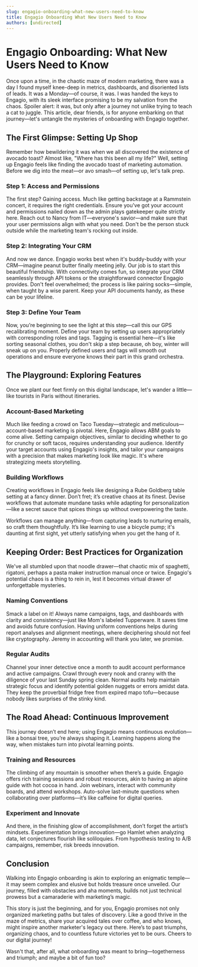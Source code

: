 ```yaml
---
slug: engagio-onboarding-what-new-users-need-to-know
title: Engagio Onboarding What New Users Need to Know
authors: [undirected]
---
```



# Engagio Onboarding: What New Users Need to Know

Once upon a time, in the chaotic maze of modern marketing, there was a day I found myself knee-deep in metrics, dashboards, and disoriented lists of leads. It was a Monday—of course, it was. I was handed the keys to Engagio, with its sleek interface promising to be my salvation from the chaos. Spoiler alert: it was, but only after a journey not unlike trying to teach a cat to juggle. This article, dear friends, is for anyone embarking on that journey—let's untangle the mysteries of onboarding with Engagio together. 

## The First Glimpse: Setting Up Shop

Remember how bewildering it was when we all discovered the existence of avocado toast? Almost like, "Where has this been all my life?" Well, setting up Engagio feels like finding the avocado toast of marketing automation. Before we dig into the meat—or avo smash—of setting up, let's talk prep.

### Step 1: Access and Permissions

The first step? Gaining access. Much like getting backstage at a Rammstein concert, it requires the right credentials. Ensure you've got your account and permissions nailed down as the admin plays gatekeeper quite strictly here. Reach out to Nancy from IT—everyone's savior—and make sure that your user permissions align with what you need. Don't be the person stuck outside while the marketing team's rocking out inside.

### Step 2: Integrating Your CRM

And now we dance. Engagio works best when it's buddy-buddy with your CRM—imagine peanut butter finally meeting jelly. Our job is to start this beautiful friendship. With connectivity comes fun, so integrate your CRM seamlessly through API tokens or the straightforward connector Engagio provides. Don't feel overwhelmed; the process is like pairing socks—simple, when taught by a wise parent. Keep your API documents handy, as these can be your lifeline.

### Step 3: Define Your Team

Now, you’re beginning to see the light at this step—call this our GPS recalibrating moment. Define your team by setting up users appropriately with corresponding roles and tags. Tagging is essential here—it's like sorting seasonal clothes, you don't skip a step because, oh boy, winter will sneak up on you. Properly defined users and tags will smooth out operations and ensure everyone knows their part in this grand orchestra.

## The Playground: Exploring Features

Once we plant our feet firmly on this digital landscape, let's wander a little—like tourists in Paris without itineraries.

### Account-Based Marketing

Much like feeding a crowd on Taco Tuesday—strategic and meticulous—account-based marketing is pivotal. Here, Engagio allows ABM goals to come alive. Setting campaign objectives, similar to deciding whether to go for crunchy or soft tacos, requires understanding your audience. Identify your target accounts using Engagio's insights, and tailor your campaigns with a precision that makes marketing look like magic. It's where strategizing meets storytelling.

### Building Workflows

Creating workflows in Engagio feels like designing a Rube Goldberg table setting at a fancy dinner. Don’t fret; it’s creative chaos at its finest. Devise workflows that automate mundane tasks while adapting for personalization—like a secret sauce that spices things up without overpowering the taste.

Workflows can manage anything—from capturing leads to nurturing emails, so craft them thoughtfully. It’s like learning to use a bicycle pump; it's daunting at first sight, yet utterly satisfying when you get the hang of it.

## Keeping Order: Best Practices for Organization

We've all stumbled upon that noodle drawer—that chaotic mix of spaghetti, rigatoni, perhaps a pasta maker instruction manual once or twice. Engagio's potential chaos is a thing to rein in, lest it becomes virtual drawer of unforgettable mysteries.

### Naming Conventions

Smack a label on it! Always name campaigns, tags, and dashboards with clarity and consistency—just like Mom's labeled Tupperware. It saves time and avoids future confusion. Having uniform conventions helps during report analyses and alignment meetings, where deciphering should not feel like cryptography. Jeremy in accounting will thank you later, we promise.

### Regular Audits

Channel your inner detective once a month to audit account performance and active campaigns. Crawl through every nook and cranny with the diligence of your last Sunday spring clean. Normal audits help maintain strategic focus and identify potential golden nuggets or errors amidst data. They keep the proverbial fridge free from expired mapo tofu—because nobody likes surprises of the stinky kind.

## The Road Ahead: Continuous Improvement

This journey doesn’t end here; using Engagio means continuous evolution—like a bonsai tree, you’re always shaping it. Learning happens along the way, when mistakes turn into pivotal learning points.

### Training and Resources

The climbing of any mountain is smoother when there’s a guide. Engagio offers rich training sessions and robust resources, akin to having an alpine guide with hot cocoa in hand. Join webinars, interact with community boards, and attend workshops. Auto-solve last-minute questions when collaborating over platforms—it’s like caffeine for digital queries.

### Experiment and Innovate

And there, in the finishing glow of accomplishment, don’t forget the artist’s mindsets. Experimentation brings innovation—go Hamlet when analyzing data, let conjectures flourish like soliloquies. From hypothesis testing to A/B campaigns, remember, risk breeds innovation.

## Conclusion

Walking into Engagio onboarding is akin to exploring an enigmatic temple—it may seem complex and elusive but holds treasure once unveiled. Our journey, filled with obstacles and aha moments, builds not just technical prowess but a camaraderie with marketing’s magic.

This story is just the beginning, and for you, Engagio promises not only organized marketing paths but tales of discovery. Like a good thrive in the maze of metrics, share your acquired tales over coffee, and who knows, might inspire another marketer's legacy out there. Here’s to past triumphs, organizing chaos, and to countless future victories yet to be ours. Cheers to our digital journey!

Wasn't that, after all, what onboarding was meant to bring—togetherness and triumph; and maybe a bit of fun too?